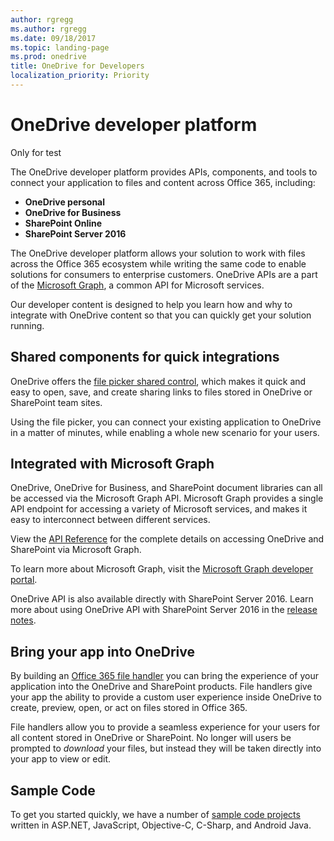 ```yaml
---
author: rgregg
ms.author: rgregg
ms.date: 09/18/2017
ms.topic: landing-page
ms.prod: onedrive
title: OneDrive for Developers
localization_priority: Priority
---
```

# OneDrive developer platform

Only for test

The OneDrive developer platform provides APIs, components, and tools to connect your application to files and content across Office 365, including:

* **OneDrive personal**
* **OneDrive for Business**
* **SharePoint Online**
* **SharePoint Server 2016**

The OneDrive developer platform allows your solution to work with files across the Office 365 ecosystem while writing the same code to enable solutions for consumers to enterprise customers.
OneDrive APIs are a part of the [Microsoft Graph](https://graph.microsoft.com), a common API for Microsoft services.

Our developer content is designed to help you learn how and why to integrate with OneDrive content so that you can quickly get your solution running.

## Shared components for quick integrations

OneDrive offers the [file picker shared control](controls/file-pickers/index.md), which makes it quick and easy to open, save, and create sharing links to files stored in OneDrive or SharePoint team sites.

Using the file picker, you can connect your existing application to OneDrive in a matter of minutes, while enabling a whole new scenario for your users.

## Integrated with Microsoft Graph

OneDrive, OneDrive for Business, and SharePoint document libraries can all be accessed via the Microsoft Graph API.
Microsoft Graph provides a single API endpoint for accessing a variety of Microsoft services, and makes it easy to interconnect between different services.

View the [API Reference](rest-api/index.md) for the complete details on accessing OneDrive and SharePoint via Microsoft Graph.

To learn more about Microsoft Graph, visit the [Microsoft Graph developer portal](https://graph.microsoft.com).

OneDrive API is also available directly with SharePoint Server 2016.
Learn more about using OneDrive API with SharePoint Server 2016 in the [release notes](rest-api/getting-started/release-notes.md).

## Bring your app into OneDrive

By building an [Office 365 file handler](file-handlers/index.md) you can bring the experience of your application into the OneDrive and SharePoint products.
File handlers give your app the ability to provide a custom user experience inside OneDrive to create, preview, open, or act on files stored in Office 365.

File handlers allow you to provide a seamless experience for your users for all content stored in OneDrive or SharePoint.
No longer will users be prompted to _download_ your files, but instead they will be taken directly into your app to view or edit.

## Sample Code

To get you started quickly, we have a number of [sample code projects](sample-code.md) written in ASP.NET, JavaScript, Objective-C, C-Sharp, and Android Java.




